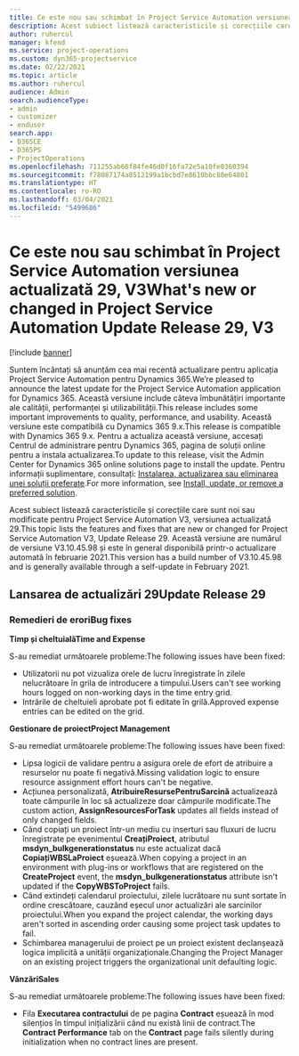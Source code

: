 ```yaml
---
title: Ce este nou sau schimbat în Project Service Automation versiunea actualizată 29, V3
description: Acest subiect listează caracteristicile și corecțiile care sunt disponibile în Project Service Automation V3, versiunea actualizată 29, V3.
author: ruhercul
manager: kfend
ms.service: project-operations
ms.custom: dyn365-projectservice
ms.date: 02/22/2021
ms.topic: article
ms.author: ruhercul
audience: Admin
search.audienceType:
- admin
- customizer
- enduser
search.app:
- D365CE
- D365PS
- ProjectOperations
ms.openlocfilehash: 711255ab66f84fe46d0f16fa72e5a10fe0360394
ms.sourcegitcommit: f78087174a8512199a1bcbd7e8610bbc80e64801
ms.translationtype: HT
ms.contentlocale: ro-RO
ms.lasthandoff: 03/04/2021
ms.locfileid: "5499686"
---
```

# <a name="whats-new-or-changed-in-project-service-automation-update-release-29-v3"></a><span data-ttu-id="68201-103">Ce este nou sau schimbat în Project Service Automation versiunea actualizată 29, V3</span><span class="sxs-lookup"><span data-stu-id="68201-103">What's new or changed in Project Service Automation Update Release 29, V3</span></span>

[!include [banner](../includes/psa-now-project-operations.md)]

<span data-ttu-id="68201-104">Suntem încântați să anunțăm cea mai recentă actualizare pentru aplicația Project Service Automation pentru Dynamics 365.</span><span class="sxs-lookup"><span data-stu-id="68201-104">We’re pleased to announce the latest update for the Project Service Automation application for Dynamics 365.</span></span> <span data-ttu-id="68201-105">Această versiune include câteva îmbunătățiri importante ale calității, performanței și utilizabilității.</span><span class="sxs-lookup"><span data-stu-id="68201-105">This release includes some important improvements to quality, performance, and usability.</span></span> <span data-ttu-id="68201-106">Această versiune este compatibilă cu Dynamics 365 9.x.</span><span class="sxs-lookup"><span data-stu-id="68201-106">This release is compatible with Dynamics 365 9.x.</span></span> <span data-ttu-id="68201-107">Pentru a actualiza această versiune, accesați Centrul de administrare pentru Dynamics 365, pagina de soluții online pentru a instala actualizarea.</span><span class="sxs-lookup"><span data-stu-id="68201-107">To update to this release, visit the Admin Center for Dynamics 365 online solutions page to install the update.</span></span> <span data-ttu-id="68201-108">Pentru informații suplimentare, consultați: [Instalarea, actualizarea sau eliminarea unei soluții preferate](https://docs.microsoft.com/power-platform/admin/install-remove-preferred-solution).</span><span class="sxs-lookup"><span data-stu-id="68201-108">For more information, see [Install, update, or remove a preferred solution](https://docs.microsoft.com/power-platform/admin/install-remove-preferred-solution).</span></span>

<span data-ttu-id="68201-109">Acest subiect listează caracteristicile și corecțiile care sunt noi sau modificate pentru Project Service Automation V3, versiunea actualizată 29.</span><span class="sxs-lookup"><span data-stu-id="68201-109">This topic lists the features and fixes that are new or changed for Project Service Automation V3, Update Release 29.</span></span> <span data-ttu-id="68201-110">Această versiune are numărul de versiune V3.10.45.98 și este în general disponibilă printr-o actualizare automată în februarie 2021.</span><span class="sxs-lookup"><span data-stu-id="68201-110">This version has a build number of V3.10.45.98 and is generally available through a self-update in February 2021.</span></span>

## <a name="update-release-29"></a><span data-ttu-id="68201-111">Lansarea de actualizări 29</span><span class="sxs-lookup"><span data-stu-id="68201-111">Update Release 29</span></span>

### <a name="bug-fixes"></a><span data-ttu-id="68201-112">Remedieri de erori</span><span class="sxs-lookup"><span data-stu-id="68201-112">Bug fixes</span></span>

<span data-ttu-id="68201-113">**Timp și cheltuială**</span><span class="sxs-lookup"><span data-stu-id="68201-113">**Time and Expense**</span></span>

<span data-ttu-id="68201-114">S-au remediat următoarele probleme:</span><span class="sxs-lookup"><span data-stu-id="68201-114">The following issues have been fixed:</span></span>

- <span data-ttu-id="68201-115">Utilizatorii nu pot vizualiza orele de lucru înregistrate în zilele nelucrătoare în grila de introducere a timpului.</span><span class="sxs-lookup"><span data-stu-id="68201-115">Users can't see working hours logged on non-working days in the time entry grid.</span></span>
- <span data-ttu-id="68201-116">Intrările de cheltuieli aprobate pot fi editate în grilă.</span><span class="sxs-lookup"><span data-stu-id="68201-116">Approved expense entries can be edited on the grid.</span></span>

<span data-ttu-id="68201-117">**Gestionare de proiect**</span><span class="sxs-lookup"><span data-stu-id="68201-117">**Project Management**</span></span>

<span data-ttu-id="68201-118">S-au remediat următoarele probleme:</span><span class="sxs-lookup"><span data-stu-id="68201-118">The following issues have been fixed:</span></span>

- <span data-ttu-id="68201-119">Lipsa logicii de validare pentru a asigura orele de efort de atribuire a resurselor nu poate fi negativă.</span><span class="sxs-lookup"><span data-stu-id="68201-119">Missing validation logic to ensure resource assignment effort hours can't be negative.</span></span>
- <span data-ttu-id="68201-120">Acțiunea personalizată, **AtribuireResursePentruSarcină** actualizează toate câmpurile în loc să actualizeze doar câmpurile modificate.</span><span class="sxs-lookup"><span data-stu-id="68201-120">The custom action, **AssignResourcesForTask** updates all fields instead of only changed fields.</span></span>
- <span data-ttu-id="68201-121">Când copiați un proiect într-un mediu cu inserturi sau fluxuri de lucru înregistrate pe evenimentul **CreațiProiect**, atributul **msdyn_bulkgenerationstatus** nu este actualizat dacă **CopiațiWBSLaProiect** eșuează.</span><span class="sxs-lookup"><span data-stu-id="68201-121">When copying a project in an environment with plug-ins or workflows that are registered on the **CreateProject** event, the **msdyn_bulkgenerationstatus** attribute isn't updated if the **CopyWBSToProject** fails.</span></span>
- <span data-ttu-id="68201-122">Când extindeți calendarul proiectului, zilele lucrătoare nu sunt sortate în ordine crescătoare, cauzând eșecul unor actualizări ale sarcinilor proiectului.</span><span class="sxs-lookup"><span data-stu-id="68201-122">When you expand the project calendar, the working days aren't sorted in ascending order causing some project task updates to fail.</span></span>
- <span data-ttu-id="68201-123">Schimbarea managerului de proiect pe un proiect existent declanșează logica implicită a unității organizaționale.</span><span class="sxs-lookup"><span data-stu-id="68201-123">Changing the Project Manager on an existing project triggers the organizational unit defaulting logic.</span></span>

<span data-ttu-id="68201-124">**Vânzări**</span><span class="sxs-lookup"><span data-stu-id="68201-124">**Sales**</span></span>

<span data-ttu-id="68201-125">S-au remediat următoarele probleme:</span><span class="sxs-lookup"><span data-stu-id="68201-125">The following issues have been fixed:</span></span>

- <span data-ttu-id="68201-126">Fila **Executarea contractului** de pe pagina **Contract** eșuează în mod silențios în timpul inițializării când nu există linii de contract.</span><span class="sxs-lookup"><span data-stu-id="68201-126">The **Contract Performance** tab on the **Contract** page fails silently during initialization when no contract lines are present.</span></span>
